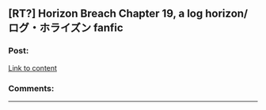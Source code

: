 ## [RT?] Horizon Breach Chapter 19, a log horizon/ログ・ホライズン fanfic

### Post:

[Link to content](https://www.fanfiction.net/s/11936165/19/Horizon-Breach)

### Comments:

---

